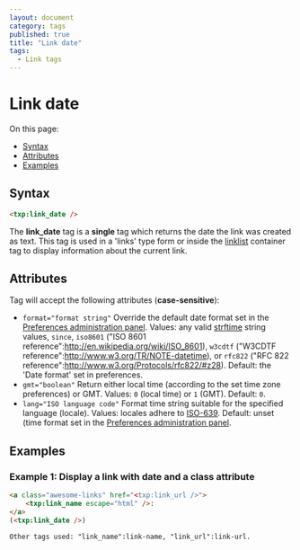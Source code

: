 ```yaml
---
layout: document
category: tags
published: true
title: "Link date"
tags:
  - Link tags
---
```


# Link date

On this page:

* [Syntax](#user-content-syntax)
* [Attributes](#user-content-attributes)
* [Examples](#user-content-examples)

## Syntax

```html
<txp:link_date />
```

The **link_date** tag is a __single__ tag which returns the date the link was created as text. This tag is used in a 'links' type form or inside the [linklist](linklist) container tag to display information about the current link.

## Attributes

Tag will accept the following attributes (**case-sensitive**):

* `format="format string"`
Override the default date format set in the [Preferences administration panel](../administration/preferences-panel).
Values: any valid [strftime](http://php.net/strftime) string values, `since`, `iso8601` ("ISO 8601 reference":http://en.wikipedia.org/wiki/ISO_8601), `w3cdtf` ("W3CDTF reference":http://www.w3.org/TR/NOTE-datetime), or `rfc822` ("RFC 822 reference":http://www.w3.org/Protocols/rfc822/#z28).
Default: the 'Date format' set in preferences.
* `gmt="boolean"`
Return either local time (according to the set time zone preferences) or GMT.
Values: `0` (local time) or `1` (GMT).
Default: `0`.
* `lang="ISO language code"`
Format time string suitable for the specified language (locale).
Values: locales adhere to [ISO-639](http://en.wikipedia.org/wiki/ISO_639-2).
Default: unset (time format set in the [Preferences administration panel](../administration/preferences-panel).

## Examples

### Example 1: Display a link with date and a class attribute

```html
<a class="awesome-links" href="<txp:link_url />">
    <txp:link_name escape="html" />:
</a>
(<txp:link_date />)

Other tags used: "link_name":link-name, "link_url":link-url.
